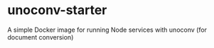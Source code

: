 # unoconv-starter
A simple Docker image for running Node services with unoconv (for document conversion)

